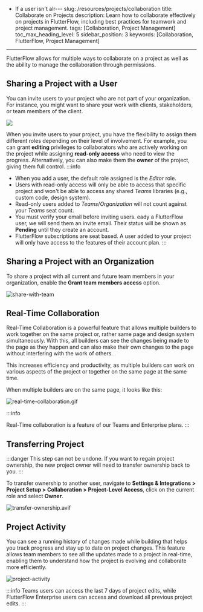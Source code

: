 - If a user isn't alr---
slug: /resources/projects/collaboration
title: Collaborate on Projects
description: Learn how to collaborate effectively on projects in FlutterFlow, including best practices for teamwork and project management.
tags: [Collaboration, Project Management]
toc_max_heading_level: 5
sidebar_position: 3
keywords: [Collaboration, FlutterFlow, Project Management]
---

FlutterFlow allows for multiple ways to collaborate on a project as well as the
ability to manage the collaboration through permissions.

## Sharing a Project with a User

You can invite users to your project who are not part of your organization.
For instance, you might want to share your work with clients, stakeholders, or
team members of the client.

![](imgs/invite-users.avif)

When you invite users to your project, you have the flexibility to assign them
different roles depending on their level of involvement. For example, you can
grant **editing** privileges to collaborators who are actively working on the
project while assigning **read-only access** who need to view the progress.
Alternatively, you can also make them the **owner** of the project, giving them full
control.
:::info

- When you add a user, the default role assigned is the *Editor* role.
- Users with read-only access will only be able to access that specific project
  and won't be able to access any shared *Teams* libraries (e.g., custom code,
  design system).
- Read-only users added to *Teams*/*Organization* will not count against your
  *Teams* seat count.
- You must verify your email before inviting users.
eady a FlutterFlow user, we will send them an invite email.
  Their status will be shown as **Pending** until they create an account.
- FlutterFlow subscriptions are seat based. A user added to your project will
  only have access to the features of their account plan.
  :::


## Sharing a Project with an Organization

To share a project with all current and future team members in your organization, enable the **Grant team members access** option.

![share-with-team](imgs/share-with-team.avif)

## Real-Time Collaboration

Real-Time Collaboration is a powerful feature that allows multiple builders to
work together on the same project or, rather same page and design system
simultaneously. With this, all builders can see the changes being made to the
page as they happen and can also make their own changes to the page without
interfering with the work of others.

This increases efficiency and productivity, as multiple builders can work on
various aspects of the project or together on the same page at the same time.

When multiple builders are on the same page, it looks like this:

![real-time-collaboration.gif](../../../static/img/real-time-collaboration.gif)

:::info

Real-Time collaboration is a feature of our Teams and Enterprise plans.
  :::

## Transferring Project

:::danger
This step can not be undone. If you want to regain project ownership, the new
project owner will need to transfer ownership back to you.
:::

To transfer ownership to another user, navigate to **Settings & Integrations > Project Setup > Collaboration > Project-Level Access**, click on the current role and select **Owner**.

![transfer-ownership.avif](imgs/transfer-ownership.avif)

## Project Activity

You can see a running history of changes made while building that helps you
track progress and stay up to date on project changes. This feature allows team
members to see all the updates made to a project in real-time, enabling them to
understand how the project is evolving and collaborate more efficiently.

![project-activity](imgs/project-activity.avif)

:::info
Teams users can access the last 7 days of project edits, while FlutterFlow
Enterprise users can access and download all previous project edits.
:::
